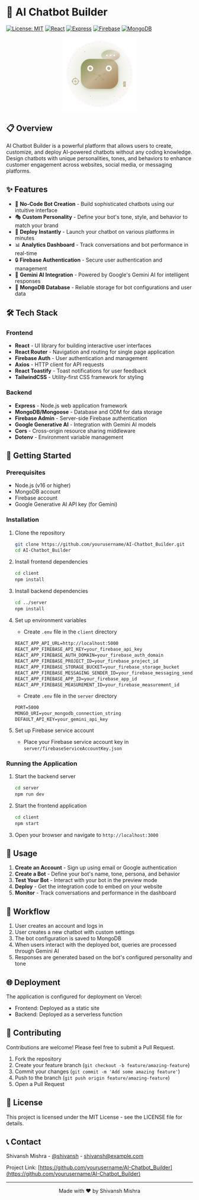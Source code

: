 # 🤖 AI Chatbot Builder

[![License: MIT](https://img.shields.io/badge/License-MIT-yellow.svg)](https://opensource.org/licenses/MIT)
[![React](https://img.shields.io/badge/React-19.1.1-blue.svg)](https://reactjs.org/)
[![Express](https://img.shields.io/badge/Express-5.1.0-green.svg)](https://expressjs.com/)
[![Firebase](https://img.shields.io/badge/Firebase-12.0.0-orange.svg)](https://firebase.google.com/)
[![MongoDB](https://img.shields.io/badge/MongoDB-5.5-green.svg)](https://www.mongodb.com/)

<p align="center">
  <img src="./chatbot.svg" alt="AI Chatbot Builder Logo" width="200"/>
</p>

## 📋 Overview

AI Chatbot Builder is a powerful platform that allows users to create, customize, and deploy AI-powered chatbots without any coding knowledge. Design chatbots with unique personalities, tones, and behaviors to enhance customer engagement across websites, social media, or messaging platforms.

## ✨ Features

- 🧠 **No-Code Bot Creation** - Build sophisticated chatbots using our intuitive interface
- 🎭 **Custom Personality** - Define your bot's tone, style, and behavior to match your brand
- 🚀 **Deploy Instantly** - Launch your chatbot on various platforms in minutes
- 📊 **Analytics Dashboard** - Track conversations and bot performance in real-time
- 🔒 **Firebase Authentication** - Secure user authentication and management
- 🔌 **Gemini AI Integration** - Powered by Google's Gemini AI for intelligent responses
- 💾 **MongoDB Database** - Reliable storage for bot configurations and user data

## 🛠️ Tech Stack

### Frontend
- **React** - UI library for building interactive user interfaces
- **React Router** - Navigation and routing for single page application
- **Firebase Auth** - User authentication and management
- **Axios** - HTTP client for API requests
- **React Toastify** - Toast notifications for user feedback
- **TailwindCSS** - Utility-first CSS framework for styling

### Backend
- **Express** - Node.js web application framework
- **MongoDB/Mongoose** - Database and ODM for data storage
- **Firebase Admin** - Server-side Firebase authentication
- **Google Generative AI** - Integration with Gemini AI models
- **Cors** - Cross-origin resource sharing middleware
- **Dotenv** - Environment variable management

## 🚀 Getting Started

### Prerequisites

- Node.js (v16 or higher)
- MongoDB account
- Firebase account
- Google Generative AI API key (for Gemini)

### Installation

1. Clone the repository
   ```bash
   git clone https://github.com/yourusername/AI-Chatbot_Builder.git
   cd AI-Chatbot_Builder
   ```

2. Install frontend dependencies
   ```bash
   cd client
   npm install
   ```

3. Install backend dependencies
   ```bash
   cd ../server
   npm install
   ```

4. Set up environment variables
   - Create `.env` file in the `client` directory
   ```
   REACT_APP_API_URL=http://localhost:5000
   REACT_APP_FIREBASE_API_KEY=your_firebase_api_key
   REACT_APP_FIREBASE_AUTH_DOMAIN=your_firebase_auth_domain
   REACT_APP_FIREBASE_PROJECT_ID=your_firebase_project_id
   REACT_APP_FIREBASE_STORAGE_BUCKET=your_firebase_storage_bucket
   REACT_APP_FIREBASE_MESSAGING_SENDER_ID=your_firebase_messaging_sender_id
   REACT_APP_FIREBASE_APP_ID=your_firebase_app_id
   REACT_APP_FIREBASE_MEASUREMENT_ID=your_firebase_measurement_id
   ```

   - Create `.env` file in the `server` directory
   ```
   PORT=5000
   MONGO_URI=your_mongodb_connection_string
   DEFAULT_API_KEY=your_gemini_api_key
   ```

5. Set up Firebase service account
   - Place your Firebase service account key in `server/firebaseServiceAccountKey.json`

### Running the Application

1. Start the backend server
   ```bash
   cd server
   npm run dev
   ```

2. Start the frontend application
   ```bash
   cd client
   npm start
   ```

3. Open your browser and navigate to `http://localhost:3000`

## 📱 Usage

1. **Create an Account** - Sign up using email or Google authentication
2. **Create a Bot** - Define your bot's name, tone, persona, and behavior
3. **Test Your Bot** - Interact with your bot in the preview mode
4. **Deploy** - Get the integration code to embed on your website
5. **Monitor** - Track conversations and performance in the dashboard

## 🔄 Workflow

1. User creates an account and logs in
2. User creates a new chatbot with custom settings
3. The bot configuration is saved to MongoDB
4. When users interact with the deployed bot, queries are processed through Gemini AI
5. Responses are generated based on the bot's configured personality and tone

## 🌐 Deployment

The application is configured for deployment on Vercel:

- Frontend: Deployed as a static site
- Backend: Deployed as a serverless function

## 🤝 Contributing

Contributions are welcome! Please feel free to submit a Pull Request.

1. Fork the repository
2. Create your feature branch (`git checkout -b feature/amazing-feature`)
3. Commit your changes (`git commit -m 'Add some amazing feature'`)
4. Push to the branch (`git push origin feature/amazing-feature`)
5. Open a Pull Request

## 📄 License

This project is licensed under the MIT License - see the LICENSE file for details.

## 📞 Contact

Shivansh Mishra - [@shivansh](https://github.com/shivansh) - shivansh@example.com

Project Link: [https://github.com/yourusername/AI-Chatbot_Builder](https://github.com/yourusername/AI-Chatbot_Builder)

---

<p align="center">Made with ❤️ by Shivansh Mishra</p>